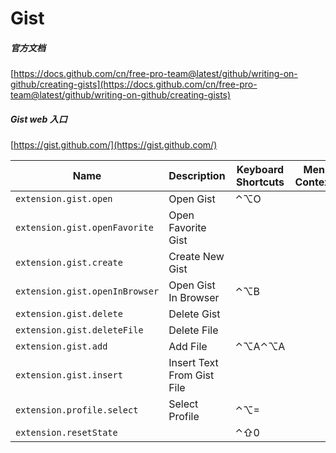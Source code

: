 # Gist

##### 官方文档

[https://docs.github.com/cn/free-pro-team@latest/github/writing-on-github/creating-gists](https://docs.github.com/cn/free-pro-team@latest/github/writing-on-github/creating-gists)

##### Gist web 入口

[https://gist.github.com/](https://gist.github.com/)

| Name                           | Description                | Keyboard Shortcuts | Menu Contexts |
| ------------------------------ | -------------------------- | ------------------ | ------------- |
| `extension.gist.open`          | Open Gist                  | ⌃⌥O                |               |
| `extension.gist.openFavorite`  | Open Favorite Gist         |                    |               |
| `extension.gist.create`        | Create New Gist            |                    |               |
| `extension.gist.openInBrowser` | Open Gist In Browser       | ⌃⌥B                |               |
| `extension.gist.delete`        | Delete Gist                |                    |               |
| `extension.gist.deleteFile`    | Delete File                |                    |               |
| `extension.gist.add`           | Add File                   | ⌃⌥A⌃⌥A             |               |
| `extension.gist.insert`        | Insert Text From Gist File |                    |               |
| `extension.profile.select`     | Select Profile             | ⌃⌥=                |               |
| `extension.resetState`         |                            | ⌃⇧0                |               |
